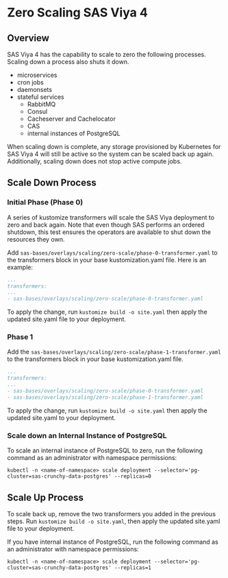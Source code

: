 # Zero Scaling SAS Viya 4

## Overview

SAS Viya 4 has the capability to scale to zero the following processes. Scaling
down a process also shuts it down.

- microservices
- cron jobs
- daemonsets
- stateful services
  - RabbitMQ
  - Consul
  - Cacheserver and Cachelocator
  - CAS
  - internal instances of PostgreSQL

When scaling down is complete, any storage provisioned by Kubernetes for SAS
Viya 4 will still be active so the system can be scaled back up again.
Additionally, scaling down does not stop active compute jobs.

## Scale Down Process

### Initial Phase (Phase 0)

A series of kustomize transformers will scale the SAS Viya deployment to zero
and back again. Note that even though SAS performs an ordered shutdown, this
test ensures the operators are available to shut down the resources they own.

Add `sas-bases/overlays/scaling/zero-scale/phase-0-transformer.yaml` to the
transformers block in your base kustomization.yaml file. Here is an example:

```yaml
...
transformers:
...
- sas-bases/overlays/scaling/zero-scale/phase-0-transformer.yaml
```

To apply the change, run `kustomize build -o site.yaml` then apply the updated
site.yaml file to your deployment.

### Phase 1

Add the `sas-bases/overlays/scaling/zero-scale/phase-1-transformer.yaml` to the
transformers block in your base kustomization.yaml file.

```yaml
...
transformers:
...
- sas-bases/overlays/scaling/zero-scale/phase-0-transformer.yaml
- sas-bases/overlays/scaling/zero-scale/phase-1-transformer.yaml
```

To apply the change, run `kustomize build -o site.yaml` then apply the updated
site.yaml to your deployment.

### Scale down an Internal Instance of PostgreSQL

To scale an internal instance of PostgreSQL to zero, run the following command
as an administrator with namespace permissions:

`kubectl -n <name-of-namespace> scale deployment --selector='pg-cluster=sas-crunchy-data-postgres' --replicas=0`

## Scale Up Process

To scale back up, remove the two transformers you added in the previous steps.
Run `kustomize build -o site.yaml`, then apply the updated site.yaml file to
your deployment.

If you have internal instance of PostgreSQL, run the following command as an
administrator with namespace permissions:

`kubectl -n <name-of-namespace> scale deployment --selector='pg-cluster=sas-crunchy-data-postgres' --replicas=1`
